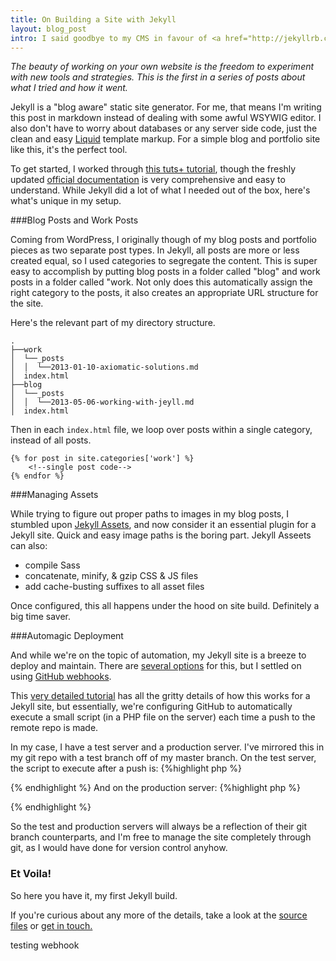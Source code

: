 ```yaml
---
title: On Building a Site with Jekyll
layout: blog_post
intro: I said goodbye to my CMS in favour of <a href="http://jekyllrb.com">Jekyll</a> and I couldn't be happier.  A++++ would build again.
---
```


*The beauty of working on your own website is the freedom to experiment with new tools and strategies. This is the first in a series of posts about what I tried and how it went.*

Jekyll is a "blog aware" static site generator. For me, that means I'm writing this post in markdown instead of dealing with some awful WSYWIG editor.  I also don't have to worry about databases or any server side code, just the clean and easy [Liquid](https://github.com/Shopify/liquid) template markup. For a simple blog and portfolio site like this, it's the perfect tool. 

To get started, I worked through [this tuts+ tutorial](http://net.tutsplus.com/tutorials/other/building-static-sites-with-jekyll/), though the freshly updated [official documentation](http://jekyllrb.com/docs) is very comprehensive and easy to understand. While Jekyll did a lot of what I needed out of the box, here's what's unique in my setup.

###Blog Posts and Work Posts

Coming from WordPress, I originally though of my blog posts and portfolio pieces as two separate post types.  In Jekyll, all posts are more or less created equal, so I used categories to segregate the content. This is super easy to accomplish by putting blog posts in a folder called "blog" and work posts in a folder called "work. Not only does this automatically assign the right category to the posts, it also creates an appropriate URL structure for the site. 

Here's the relevant part of my directory structure.

    .
    ├──work
    │  └──_posts
    │  │  └──2013-01-10-axiomatic-solutions.md
    │  index.html
    ├──blog
    │  └──_posts
    │  │  └──2013-05-06-working-with-jeyll.md
    │  index.html

Then in each `index.html` file, we loop over posts within a single category, instead of all posts.

<pre><code>&#123;% for post in site.categories['work'] %&#125;
    &lt;!--single post code--&gt;
&#123;% endfor %&#125;
</code></pre>

###Managing Assets

While trying to figure out proper paths to images in my blog posts, I stumbled upon [Jekyll Assets](https://github.com/ixti/jekyll-assets), and now consider it an essential plugin for a Jekyll site. Quick and easy image paths is the boring part. Jekyll Asseets can also:
* compile Sass
* concatenate, minify, &amp; gzip CSS &amp; JS files
* add cache-busting suffixes to all asset files

Once configured, this all happens under the hood on site build. Definitely a big time saver.  

###Automagic Deployment

And while we're on the topic of automation, my Jekyll site is a breeze to deploy and maintain. There are [several options](http://jekyllrb.com/docs/deployment-methods/) for this, but I settled on using [GitHub webhooks](https://help.github.com/articles/post-receive-hooks).

This [very detailed tutorial](http://zacht.me/zacht/site/articles/Deploy-Jekyll-With-A-Github-Webhook/) has all the gritty details of how this works for a Jekyll site, but essentially, we're configuring GitHub to automatically execute a small script (in a PHP file on the server) each time a push to the remote repo is made.  

In my case, I have a test server and a production server. I've mirrored this in my git repo with a test branch off of my master branch.  On the test server, the script to execute after a push is:
{%highlight php %}
<?php `git pull origin test`; ?>
{% endhighlight %}
And on the production server:
{%highlight php %}
<?php `git pull`; ?>
{% endhighlight %}

So the test and production servers will always be a reflection of their git branch counterparts, and I'm free to manage the site completely through git, as I would have done for version control anyhow.

### Et Voila!

So here you have it, my first Jekyll build. 

If you're curious about any more of the details, take a look at the [source files](https://github.com/brenna/brennaobrien.com) or [get in touch.](mailto:hi@brennaobrien.com)

testing webhook


